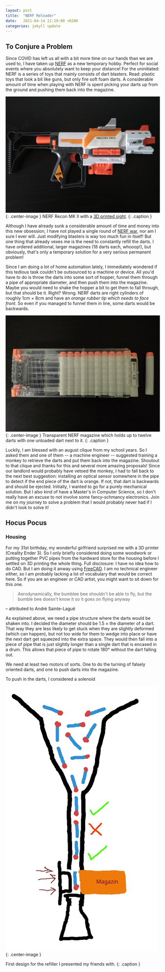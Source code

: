 ```yaml
---
layout: post
title:  "NERF Reloader"
date:   2021-04-14 21:29:00 +0200
categories: jekyll update
---
```


## To Conjure a Problem
Since COVID has left us all with a bit more time on our hands than we are used to, I have taken up [NERF][nerf] as a new temporary hobby. Perfect for social events where you absolutely want to keep your distance!
For the uninitiated: NERF is a series of toys that mainly consists of dart blasters. Read: plastic toys that look a bit like guns, but only fire soft foam darts. A considerable amount of time when playing with NERF is spent picking your darts up from the ground and pushing them back into the magazine.

![NERF Recon MK II](/assets/images/recon_mkii.jpg){: .center-image }
NERF Recon MK II with a [3D printed sight](https://www.thingiverse.com/thing:3332524).
{: .caption }

Although I have already sunk a considerable amount of time and money into this new obsession, I have not played a single round of [NERF war][nerfwar], nor am I sure I ever will. Just modifying blasters is way too much fun in itself! But one thing that already vexes me is the need to constantly refill the darts. I have ordered additional, larger magazines (18 darts each, whooop!), but obviously, that's only a temporary solution for a very serious permanent problem!

Since I am doing a lot of home automation lately, I immediately wondered if this tedious task couldn't be outsourced to a machine or device. All you'd have to do is throw the darts into some sort of hopper, funnel them through a pipe of appropriate diameter, and then push them into the magazine. Maybe you would need to shake the hopper a bit to get them to fall through, but that should be it. Right? Wrong. NERF darts are right cylinders of roughly 1cm × 8cm and have an _orange rubber tip which needs to face front_. So even if you managed to funnel them in line, some darts would be backwards.

![NERF Darts Magazine](/assets/images/nerf_darts.jpg){: .center-image }
Transparent NERF magazine which holds up to twelve darts with one unloaded dart next to it.
{: .caption }

Luckily, I am blessed with an august clique from my school years. So I asked them and one of them -- a machine engineer -- suggested training a monkey to retrieve the darts and put them back into the magazine. Shoutout to that clique and thanks for this and several more amazing proposals! Since our landlord would probably have vetoed the monkey, I had to fall back to the next best suggestion: installing an optical sensor somewhere in the pipe to detect if the end piece of the dart is orange. If not, that dart is backwards and should be ejected.
Initially, I wanted to go for a purely mechanical solution. But I also kind of have a Master's in Computer Science, so I don't really have an excuse to not involve some fancy-schmancy electronics. Join me on my journey to solve a problem that I would probably never had if I didn't look to solve it!


## Hocus Pocus

### Housing
For my 31st birthday, my wonderful girlfriend surprised me with a 3D printer (Creality Ender 3). So I only briefly considered doing some woodwork or putting together PVC pipes from the hardward store for the housing before I settled on 3D printing the whole thing. Full disclosure: I have no idea how to do CAD. But I am doing it anway using [FreeCAD][freecad]. I am no technical engineer either, so I am probably lacking a lot of vocabulary that would be correct here. So if you are an engineer or CAD artist, you might want to sit down for this one.

> Aerodynamically, the bumblee bee shouldn't be able to fly, but the bumble bee doesn't know it so it goes on flying anyway

– attributed to André Sainte-Laguë

As explained above, we need a pipe structure where the darts would be shaken into. I decided the diameter should be 1.5 × the diameter of a dart. That way they are less likely to get stuck when they are slightly deformed (which can happen), but not too wide for them to wedge into place or have the next dart get squeezed into the extra space. They would then fall into a piece of pipe that is just slightly longer than a single dart that is encased in a drum. This allows that piece of pipe to rotate 180° without the dart falling out.

We need at least two motors of sorts. One to do the turning of falsely oriented darts, and one to push darts into the magazine. 

To push in the darts, I considered a solenoid 

![First Design](/assets/images/refiller_sketch.jpeg){: .center-image }

First design for the refiller I presented my friends with.
{: .caption }





[nerf]: https://nerf.hasbro.com/
[nerfwar]: https://en.wikipedia.org/wiki/Nerf_war
[freecad]: https://www.freecadweb.org/
